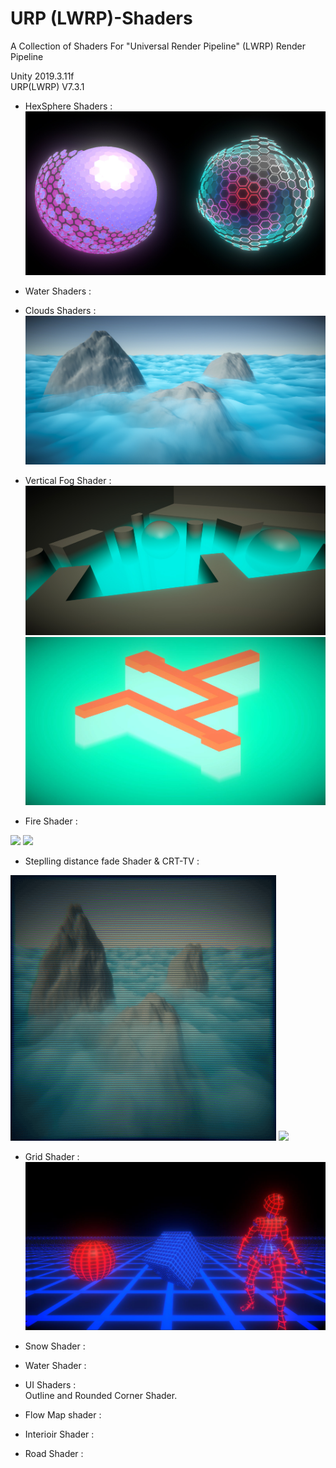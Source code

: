 # URP (LWRP)-Shaders
A Collection of Shaders For "Universal Render Pipeline" (LWRP) Render Pipeline

Unity 2019.3.11f<br>
URP(LWRP) V7.3.1

- HexSphere Shaders :
![Spheres](Assets/Preview/spheres.jpg)

- Water Shaders :

- Clouds Shaders :
![Clouds](Assets/Preview/Clouds.jpg)

- Vertical Fog Shader :
![Fog](Assets/Preview/Fog.jpg)
![Fog](Assets/Preview/VerticalFogUnlit.JPG)

- Fire Shader :<br>
<p align="left">
  <img src="Assets/Preview/gifFire480p.gif" width="425" />
  <img src="Assets/Preview/blueFire.gif" width="425" /> 
</p>

- Steplling distance fade Shader & CRT-TV :
<p align="left"> 
  <img src="Assets/Preview/crt_tv_effect.gif" width="425"/>
  <img src="Assets/Preview/fade1.gif" width="425" /> 
</p>

- Grid Shader :
![Grid](Assets/Preview/grid.JPG)

- Snow Shader :

- Water Shader :

- UI Shaders :<br>
	 Outline and Rounded Corner Shader.

- Flow Map shader :

- Interioir Shader :

- Road Shader :
